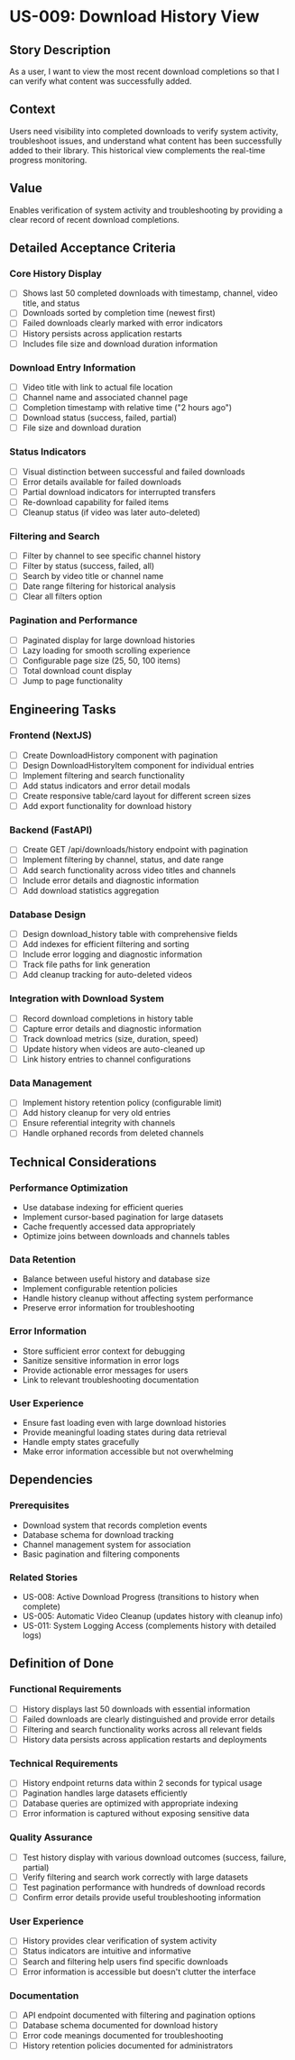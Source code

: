 # US-009: Download History View

## Story Description

As a user, I want to view the most recent download completions so that I can verify what content was successfully added.

## Context

Users need visibility into completed downloads to verify system activity, troubleshoot issues, and understand what content has been successfully added to their library. This historical view complements the real-time progress monitoring.

## Value

Enables verification of system activity and troubleshooting by providing a clear record of recent download completions.

## Detailed Acceptance Criteria

### Core History Display
- [ ] Shows last 50 completed downloads with timestamp, channel, video title, and status
- [ ] Downloads sorted by completion time (newest first)
- [ ] Failed downloads clearly marked with error indicators
- [ ] History persists across application restarts
- [ ] Includes file size and download duration information

### Download Entry Information
- [ ] Video title with link to actual file location
- [ ] Channel name and associated channel page
- [ ] Completion timestamp with relative time ("2 hours ago")
- [ ] Download status (success, failed, partial)
- [ ] File size and download duration

### Status Indicators
- [ ] Visual distinction between successful and failed downloads
- [ ] Error details available for failed downloads
- [ ] Partial download indicators for interrupted transfers
- [ ] Re-download capability for failed items
- [ ] Cleanup status (if video was later auto-deleted)

### Filtering and Search
- [ ] Filter by channel to see specific channel history
- [ ] Filter by status (success, failed, all)
- [ ] Search by video title or channel name
- [ ] Date range filtering for historical analysis
- [ ] Clear all filters option

### Pagination and Performance
- [ ] Paginated display for large download histories
- [ ] Lazy loading for smooth scrolling experience
- [ ] Configurable page size (25, 50, 100 items)
- [ ] Total download count display
- [ ] Jump to page functionality

## Engineering Tasks

### Frontend (NextJS)
- [ ] Create DownloadHistory component with pagination
- [ ] Design DownloadHistoryItem component for individual entries
- [ ] Implement filtering and search functionality
- [ ] Add status indicators and error detail modals
- [ ] Create responsive table/card layout for different screen sizes
- [ ] Add export functionality for download history

### Backend (FastAPI)
- [ ] Create GET /api/downloads/history endpoint with pagination
- [ ] Implement filtering by channel, status, and date range
- [ ] Add search functionality across video titles and channels
- [ ] Include error details and diagnostic information
- [ ] Add download statistics aggregation

### Database Design
- [ ] Design download_history table with comprehensive fields
- [ ] Add indexes for efficient filtering and sorting
- [ ] Include error logging and diagnostic information
- [ ] Track file paths for link generation
- [ ] Add cleanup tracking for auto-deleted videos

### Integration with Download System
- [ ] Record download completions in history table
- [ ] Capture error details and diagnostic information
- [ ] Track download metrics (size, duration, speed)
- [ ] Update history when videos are auto-cleaned up
- [ ] Link history entries to channel configurations

### Data Management
- [ ] Implement history retention policy (configurable limit)
- [ ] Add history cleanup for very old entries
- [ ] Ensure referential integrity with channels
- [ ] Handle orphaned records from deleted channels

## Technical Considerations

### Performance Optimization
- Use database indexing for efficient queries
- Implement cursor-based pagination for large datasets
- Cache frequently accessed data appropriately
- Optimize joins between downloads and channels tables

### Data Retention
- Balance between useful history and database size
- Implement configurable retention policies
- Handle history cleanup without affecting system performance
- Preserve error information for troubleshooting

### Error Information
- Store sufficient error context for debugging
- Sanitize sensitive information in error logs
- Provide actionable error messages for users
- Link to relevant troubleshooting documentation

### User Experience
- Ensure fast loading even with large download histories
- Provide meaningful loading states during data retrieval
- Handle empty states gracefully
- Make error information accessible but not overwhelming

## Dependencies

### Prerequisites
- Download system that records completion events
- Database schema for download tracking
- Channel management system for association
- Basic pagination and filtering components

### Related Stories
- US-008: Active Download Progress (transitions to history when complete)
- US-005: Automatic Video Cleanup (updates history with cleanup info)
- US-011: System Logging Access (complements history with detailed logs)

## Definition of Done

### Functional Requirements
- [ ] History displays last 50 downloads with essential information
- [ ] Failed downloads are clearly distinguished and provide error details
- [ ] Filtering and search functionality works across all relevant fields
- [ ] History data persists across application restarts and deployments

### Technical Requirements
- [ ] History endpoint returns data within 2 seconds for typical usage
- [ ] Pagination handles large datasets efficiently
- [ ] Database queries are optimized with appropriate indexing
- [ ] Error information is captured without exposing sensitive data

### Quality Assurance
- [ ] Test history display with various download outcomes (success, failure, partial)
- [ ] Verify filtering and search work correctly with large datasets
- [ ] Test pagination performance with hundreds of download records
- [ ] Confirm error details provide useful troubleshooting information

### User Experience
- [ ] History provides clear verification of system activity
- [ ] Status indicators are intuitive and informative
- [ ] Search and filtering help users find specific downloads
- [ ] Error information is accessible but doesn't clutter the interface

### Documentation
- [ ] API endpoint documented with filtering and pagination options
- [ ] Database schema documented for download history
- [ ] Error code meanings documented for troubleshooting
- [ ] History retention policies documented for administrators
